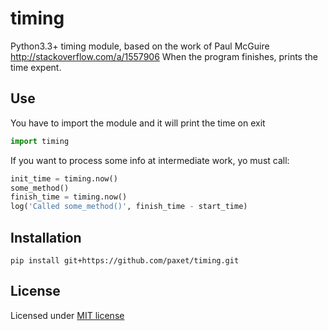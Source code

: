 timing
======

Python3.3+ timing module, based on the work of Paul McGuire http://stackoverflow.com/a/1557906
When the program finishes, prints the time expent.

Use
---

You have to import the module and it will print the time on exit
```python
import timing
```

If you want to process some info at intermediate work, yo must call:
```python
init_time = timing.now()
some_method()
finish_time = timing.now()
log('Called some_method()', finish_time - start_time)
```

Installation
------------

```
pip install git+https://github.com/paxet/timing.git
```

License
-------

Licensed under [MIT license](LICENSE)
